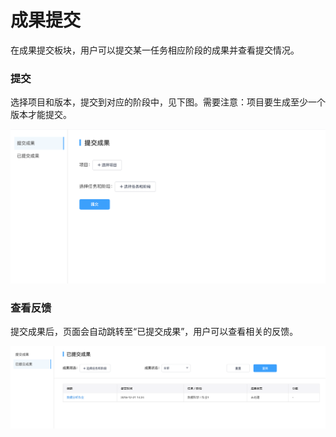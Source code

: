 # 成果提交
在成果提交板块，用户可以提交某一任务相应阶段的成果并查看提交情况。

### 提交
选择项目和版本，提交到对应的阶段中，见下图。需要注意：项目要生成至少一个版本才能提交。

![image description](/image/upload_result.png)

### 查看反馈
提交成果后，页面会自动跳转至“已提交成果”，用户可以查看相关的反馈。

![image description](/image/review_result.png)
